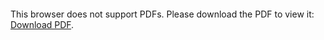 <object data="EECE5644 - Homework 1.pdf" type="application/pdf" width="750px" height="750px">
    <embed src="EECE5644 - Homework 1.pdf" type="application/pdf">
        <p>This browser does not support PDFs. Please download the PDF to view it: <a href="http://yoursite.com/the.pdf">Download PDF</a>.</p>
    </embed>
</object>
